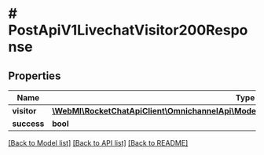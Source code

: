 # # PostApiV1LivechatVisitor200Response

## Properties

Name | Type | Description | Notes
------------ | ------------- | ------------- | -------------
**visitor** | [**\WebMI\RocketChatApiClient\OmnichannelApi\Model\PostApiV1LivechatVisitor200ResponseVisitor**](PostApiV1LivechatVisitor200ResponseVisitor.md) |  | [optional]
**success** | **bool** |  | [optional]

[[Back to Model list]](../../README.md#models) [[Back to API list]](../../README.md#endpoints) [[Back to README]](../../README.md)
